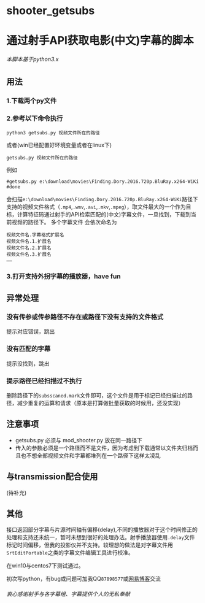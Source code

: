 # shooter_getsubs
# 通过射手API获取电影(中文)字幕的脚本
###### 本脚本基于python3.x
## 用法
### 1.下载两个py文件
### 2.参考以下命令执行
```
python3 getsubs.py 视频文件所在的路径
```    
或者(win已经配置好环境变量或者在linux下) 
```
getsubs.py 视频文件所在的路径
```
例如
```
#getsubs.py e:\download\movies\Finding.Dory.2016.720p.BluRay.x264-WiKi
#done
```
会扫描`e:\download\movies\Finding.Dory.2016.720p.BluRay.x264-WiKi`路径下支持的视频文件格式（`.mp4`,`.wmv`,`.avi`,`.mkv`,`.mpeg`），取文件最大的一个作为目标，计算特征码通过射手的API检索匹配的(中文)字幕文件，一旦找到，下载到当前视频的路径下。
多个字幕文件 会依次命名为 
```
视频文件名.字幕格式扩展名
视频文件名.1.扩展名
视频文件名.2.扩展名
视频文件名.3.扩展名
……
```
### 3.打开支持外拐字幕的播放器，have fun

## 异常处理

### 没有传参或传参路径不存在或路径下没有支持的文件格式

提示对应错误，跳出

### 没有匹配的字幕

提示没找到，跳出

### 提示路径已经扫描过不执行

删除路径下的`subsscaned.mark`文件即可，这个文件是用于标记已经扫描过的路径，减少重复的运算和请求（原本是打算做批量获取的时候用，还没实现）

## 注意事项

* getsubs.py 必须与 mod_shooter.py 放在同一路径下
* 传入的参数必须是一个路径而不是文件，因为考虑到下载通常以文件夹归档而且也不想全部视频文件和字幕都堆列在一个路径下这样太凌乱


## 与transmission配合使用
(待补充)


## 其他

接口返回部分字幕与片源时间轴有偏移(delay),不同的播放器对于这个时间修正的处理和支持还未统一，暂时未想到很好的处理办法。射手播放器使用`.delay`文件标记时间偏移，但我的投影仪并不支持。较理想的做法是对字幕文件用`SrtEditPortable`之类的字幕文件编辑工具进行校准。

在win10与centos7下测试通过。

初次写python，有bug或问题可加我QQ`87898577`或[网易博客](http://snmoney.blog.163.com)交流

###### 衷心感谢射手与各字幕组、字幕提供个人的无私奉献
